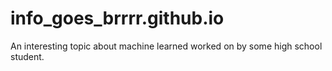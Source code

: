# info_goes_brrrr.github.io
An interesting topic about machine learned worked on by some high school student.
